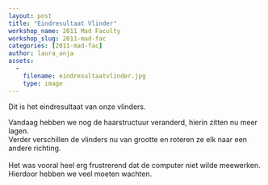 ```yaml
---
layout: post
title: "Eindresultaat Vlinder"
workshop_name: 2011 Mad Faculty
workshop_slug: 2011-mad-fac
categories: [2011-mad-fac]
author: laura_anja 
assets:
  -
    filename: eindresultaatvlinder.jpg
    type: image
---
```

Dit is het eindresultaat van onze vlinders.<div><div>Vandaag hebben we nog de haarstructuur veranderd, hierin zitten nu meer lagen.<br />Verder verschillen de vlinders nu van grootte en roteren ze elk naar een andere richting. <br /><br />Het was vooral heel erg frustrerend dat de computer niet wilde meewerken. Hierdoor hebben we veel moeten wachten.<br /></div></div>
